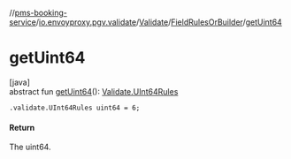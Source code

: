 //[pms-booking-service](../../../../index.md)/[io.envoyproxy.pgv.validate](../../index.md)/[Validate](../index.md)/[FieldRulesOrBuilder](index.md)/[getUint64](get-uint64.md)

# getUint64

[java]\
abstract fun [getUint64](get-uint64.md)(): [Validate.UInt64Rules](../-u-int64-rules/index.md)

`.validate.UInt64Rules uint64 = 6;`

#### Return

The uint64.